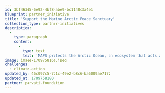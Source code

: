 ```yaml
---
id: 3bf463d5-6e92-4bf8-abe9-bc1148c3a4e1
blueprint: partner_initiative
title: 'Support the Marine Arctic Peace Sanctuary'
collection_type: partner-initiatives
description:
  -
    type: paragraph
    content:
      -
        type: text
        text: 'MAPS protects the Arctic Ocean, an ecosystem that acts as our planet’s life support system. In so doing, it safeguards our homes, food and water supplies, global immunity, economic balance, social stability, and world peace.'
image: image-1709758166.jpeg
challenges:
  - climate-action
updated_by: 46c097c5-771c-49e2-b8c6-ba6009ae7172
updated_at: 1709758180
partner: parvati-foundation
---
```

